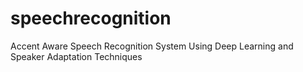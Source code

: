 # speechrecognition
Accent  Aware Speech Recognition System Using  Deep Learning and Speaker Adaptation Techniques
